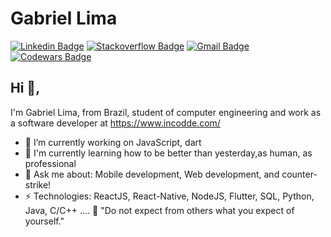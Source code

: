 # Gabriel Lima 
[![Linkedin Badge](https://img.shields.io/badge/-danielobara-blue?style=flat-square&logo=Linkedin&logoColor=white&link=https://www.linkedin.com/in/danielobara/)](https://www.linkedin.com/in/danielobara/)
[![Stackoverflow Badge](https://img.shields.io/badge/-Stackoverflow-4CA143?style=flat-square&logo=Stackoverflow&logoColor=white&link=https://stackoverflow.com/users/10564639/daniel-obara)](https://stackoverflow.com/users/10564639/daniel-obara)
[![Gmail Badge](https://img.shields.io/badge/-danieltsutomu@gmail.com-c14438?style=flat-square&logo=Gmail&logoColor=white&link=mailto:danieltsutomu@gmail.com)](mailto:danieltsutomu@gmail.com)
[![Codewars Badge](https://www.codewars.com/users/TsutomuObara/badges/micro)](https://www.codewars.com/users/TsutomuObara/badges/micro)
## Hi 👋, 
I'm Gabriel Lima, from Brazil, student of computer engineering and work as a software developer at https://www.incodde.com/

- 🔭 I’m currently working on JavaScript, dart
- 🌱 I'm currently learning how to be better than yesterday,as human, as professional
- 💬 Ask me about: Mobile development, Web development, and counter-strike!
- ⚡ Technologies: ReactJS, React-Native, NodeJS, Flutter, SQL, Python, Java, C/C++ ....
:star2:
"Do not expect from others what you expect of yourself." 

<!--
**lmz2k/lmz2k** is a ✨ _special_ ✨ repository because its `README.md` (this file) appears on your GitHub profile.

Here are some ideas to get you started:

- 🔭 I’m currently working on ...
- 🌱 I’m currently learning ...
- 👯 I’m looking to collaborate on ...
- 🤔 I’m looking for help with ...
- 💬 Ask me about ...
- 📫 How to reach me: ...
- 😄 Pronouns: ...
- ⚡ Fun fact: ...
-->
